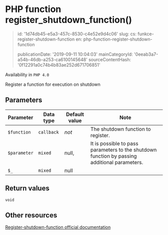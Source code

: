 PHP function register_shutdown_function()
=========================================

> id: '1d74db45-e5a3-457c-8530-c4e52e9d4c06'
> slug:
> 	cs: funkce-register-shutdown-function
> 	en: php-function-register-shutdown-function
> 
> publicationDate: '2019-09-11 10:04:03'
> mainCategoryId: '0eeab3a7-a54b-46db-a253-ca6100145648'
> sourceContentHash: '0f12291a0c74b4b83ae252d671706851'

Availability in `PHP 4.0`

Register a function for execution on shutdown


Parameters
--------------

| Parameter | Data type | Default value | Note |
|-----|-----|-----|-----|
| `$function` | `callback` | *not* | The shutdown function to register. |
| `$parameter` | `mixed` | null, | It is possible to pass parameters to the shutdown function by passing additional parameters. |
| `$_` | `mixed` | null | | |


Return values
----------------

`void`



Other resources
------------

[Register-shutdown-function official documentation](https://www.php.net/manual/en/function.register-shutdown-function.php)
